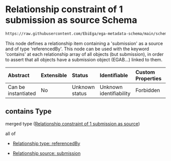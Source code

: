 # Relationship constraint of 1 submission as source Schema

```txt
https://raw.githubusercontent.com/EbiEga/ega-metadata-schema/main/schemas/EGA.analysis.json#/properties/analysisRelationships/contains
```

This node defines a relationship item containing a 'submission' as a source and of type 'referencedBy'. This node can be used with the keyword 'contains' at each relationship array of all objects (but submission), in order to assert that all objects have a submission object (EGAB...) linked to them.

| Abstract            | Extensible | Status         | Identifiable            | Custom Properties | Additional Properties | Access Restrictions | Defined In                                                                       |
| :------------------ | :--------- | :------------- | :---------------------- | :---------------- | :-------------------- | :------------------ | :------------------------------------------------------------------------------- |
| Can be instantiated | No         | Unknown status | Unknown identifiability | Forbidden         | Allowed               | none                | [EGA.analysis.json\*](../../../schemas/EGA.analysis.json "open original schema") |

## contains Type

merged type ([Relationship constraint of 1 submission as source](ega-2-properties-analysis-relationships-relationship-constraint-of-1-submission-as-source.md))

all of

* [Relationship type: referencedBy](ega-4-defs-relationship-type-referencedby.md "check type definition")

* [Relationship source: submission](ega-4-defs-relationship-source-submission.md "check type definition")
